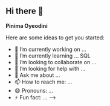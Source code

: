 ## Hi there 👋

**Pinima Oyeodini**

Here are some ideas to get you started:

- 🔭 I’m currently working on ...
- 🌱 I’m currently learning ... SQL
- 👯 I’m looking to collaborate on ...
- 🤔 I’m looking for help with ...
- 💬 Ask me about ...
- 📫 How to reach me: ...
- 😄 Pronouns: ...
- ⚡ Fun fact: ...
-->

